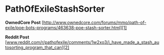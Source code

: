 PathOfExileStashSorter
======================

**OwnedCore Post**
[http://www.ownedcore.com/forums/mmo/path-of-exile/poe-bots-programs/463638-poe-stash-sorter.html][1]


**Reddit Post**
[www.reddit.com/r/pathofexile/comments/1w2xo3/i_have_made_a_stash_autosorting_program_that_can][2]


  [1]: http://www.ownedcore.com/forums/mmo/path-of-exile/poe-bots-programs/463638-poe-stash-sorter.html
  [2]: http://www.reddit.com/r/pathofexile/comments/1w2xo3/i_have_made_a_stash_autosorting_program_that_can/


  